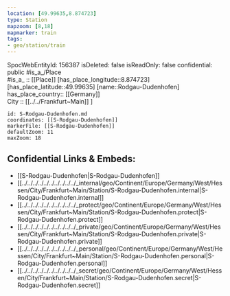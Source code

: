 ```yaml
---
location: [49.99635,8.874723] 
type: Station 
mapzoom: [8,18] 
mapmarker: train 
tags:
- geo/station/train
---
```

SpocWebEntityId: 156387
isDeleted: false
isReadOnly: false
confidential: public
#is_a_/Place  
#is_a_ :: [[Place]] 
[has_place_longitude::8.874723] 
[has_place_latitude::49.99635] 
[name::Rodgau-Dudenhofen] 
has_place_country:: [[Germany]]  
City :: [[../../Frankfurt~Main]] ] 


```leaflet
id: S-Rodgau-Dudenhofen.md
coordinates: [[S-Rodgau-Dudenhofen]] 
markerFile: [[S-Rodgau-Dudenhofen]] 
defaultZoom: 11 
maxZoom: 18
```


## Confidential Links & Embeds: 
- [[S-Rodgau-Dudenhofen|S-Rodgau-Dudenhofen]] 
- [[../../../../../../../../../../_internal/geo/Continent/Europe/Germany/West/Hessen/City/Frankfurt~Main/Station/S-Rodgau-Dudenhofen.internal|S-Rodgau-Dudenhofen.internal]] 
- [[../../../../../../../../../../_protect/geo/Continent/Europe/Germany/West/Hessen/City/Frankfurt~Main/Station/S-Rodgau-Dudenhofen.protect|S-Rodgau-Dudenhofen.protect]] 
- [[../../../../../../../../../../_private/geo/Continent/Europe/Germany/West/Hessen/City/Frankfurt~Main/Station/S-Rodgau-Dudenhofen.private|S-Rodgau-Dudenhofen.private]] 
- [[../../../../../../../../../../_personal/geo/Continent/Europe/Germany/West/Hessen/City/Frankfurt~Main/Station/S-Rodgau-Dudenhofen.personal|S-Rodgau-Dudenhofen.personal]] 
- [[../../../../../../../../../../_secret/geo/Continent/Europe/Germany/West/Hessen/City/Frankfurt~Main/Station/S-Rodgau-Dudenhofen.secret|S-Rodgau-Dudenhofen.secret]] 
